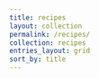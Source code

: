 ```yaml
---
title: recipes
layout: collection
permalink: /recipes/
collection: recipes
entries_layout: grid
sort_by: title
---
```

